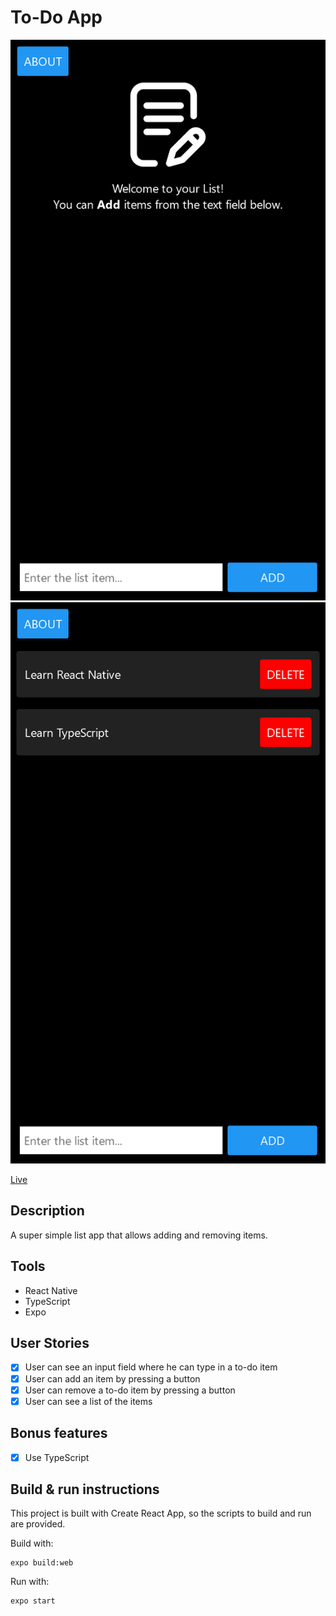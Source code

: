 # To-Do App

![Super Simple List App](screenshot-1.png)
![Super Simple list App](screenshot-2.png)

[Live](https://jjnilton.github.io/projects/super-simple-list-app/web-build)

## Description

A super simple list app that allows adding and removing items.

## Tools

- React Native
- TypeScript
- Expo

## User Stories

- [x] User can see an input field where he can type in a to-do item
- [x] User can add an item by pressing a button
- [x] User can remove a to-do item by pressing a button
- [x] User can see a list of the items

## Bonus features

- [x] Use TypeScript

## Build & run instructions

This project is built with Create React App, so the scripts to build and run are provided.

Build with:

```
expo build:web
```

Run with:

```
expo start
```

